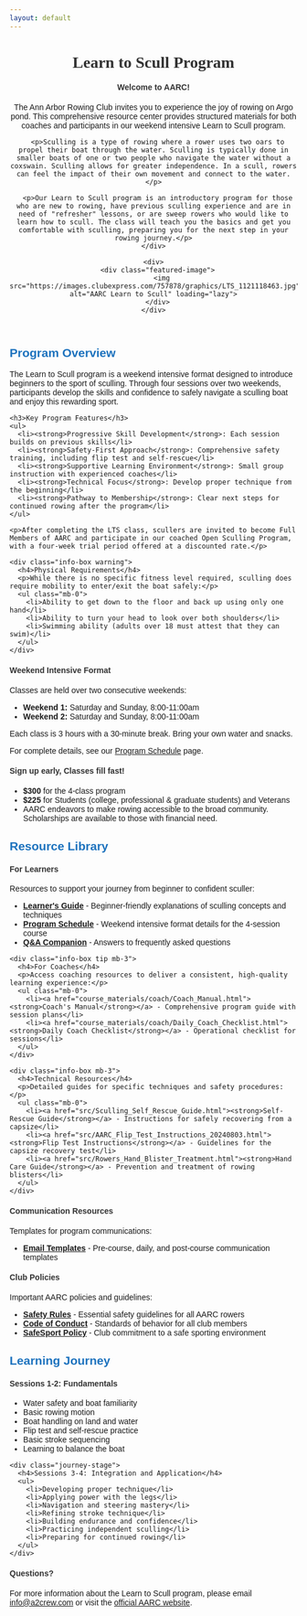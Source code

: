 ```yaml
---
layout: default
---
```


<header class="page-intro">
  <h1>Learn to Scull Program</h1>
  
  <div class="two-col-grid align-center">
    <div>
      <div class="info-box note">
        <h4>Welcome to AARC!</h4>
        <p>The Ann Arbor Rowing Club invites you to experience the joy of rowing on Argo pond. This comprehensive resource center provides structured materials for both coaches and participants in our weekend intensive Learn to Scull program.</p>
      </div>
      
      <p>Sculling is a type of rowing where a rower uses two oars to propel their boat through the water. Sculling is typically done in smaller boats of one or two people who navigate the water without a coxswain. Sculling allows for greater independence. In a scull, rowers can feel the impact of their own movement and connect to the water.</p>
      
      <p>Our Learn to Scull program is an introductory program for those who are new to rowing, have previous sculling experience and are in need of "refresher" lessons, or are sweep rowers who would like to learn how to scull. The class will teach you the basics and get you comfortable with sculling, preparing you for the next step in your rowing journey.</p>
    </div>
    
    <div>
      <div class="featured-image">
        <img src="https://images.clubexpress.com/757878/graphics/LTS_1121118463.jpg" alt="AARC Learn to Scull" loading="lazy">
      </div>
    </div>
  </div>
</header>

<section class="program-overview">
  <h2>Program Overview</h2>

<div class="two-col-grid">
  <div>
    <p>The Learn to Scull program is a weekend intensive format designed to introduce beginners to the sport of sculling. Through four sessions over two weekends, participants develop the skills and confidence to safely navigate a sculling boat and enjoy this rewarding sport.</p>
    
    <h3>Key Program Features</h3>
    <ul>
      <li><strong>Progressive Skill Development</strong>: Each session builds on previous skills</li>
      <li><strong>Safety-First Approach</strong>: Comprehensive safety training, including flip test and self-rescue</li>
      <li><strong>Supportive Learning Environment</strong>: Small group instruction with experienced coaches</li>
      <li><strong>Technical Focus</strong>: Develop proper technique from the beginning</li>
      <li><strong>Pathway to Membership</strong>: Clear next steps for continued rowing after the program</li>
    </ul>
    
    <p>After completing the LTS class, scullers are invited to become Full Members of AARC and participate in our coached Open Sculling Program, with a four-week trial period offered at a discounted rate.</p>
    
    <div class="info-box warning">
      <h4>Physical Requirements</h4>
      <p>While there is no specific fitness level required, sculling does require mobility to enter/exit the boat safely:</p>
      <ul class="mb-0">
        <li>Ability to get down to the floor and back up using only one hand</li>
        <li>Ability to turn your head to look over both shoulders</li>
        <li>Swimming ability (adults over 18 must attest that they can swim)</li>
      </ul>
    </div>
  </div>
  
  <div class="info-box tip">
    <h4>Weekend Intensive Format</h4>
    <p>Classes are held over two consecutive weekends:</p>
    <ul class="mb-0">
      <li><strong>Weekend 1:</strong> Saturday and Sunday, 8:00-11:00am</li>
      <li><strong>Weekend 2:</strong> Saturday and Sunday, 8:00-11:00am</li>
    </ul>
    <p>Each class is 3 hours with a 30-minute break. Bring your own water and snacks.</p>
    <p>For complete details, see our <a href="course_materials/learner/Program_Schedule.html">Program Schedule</a> page.</p>
  </div>
</div>

<div class="info-box aarc">
  <h4>Sign up early, Classes fill fast!</h4>
  <ul class="mb-0">
    <li><strong>$300</strong> for the 4-class program</li>
    <li><strong>$225</strong> for Students (college, professional & graduate students) and Veterans</li>
    <li>AARC endeavors to make rowing accessible to the broad community. Scholarships are available to those with financial need.</li>
  </ul>
</div>

<section class="resource-library">
  <h2>Resource Library</h2>

  <div class="three-col-grid">
    <div class="info-box note mb-3">
      <h4>For Learners</h4>
      <p>Resources to support your journey from beginner to confident sculler:</p>
      <ul class="mb-0">
        <li><a href="course_materials/learner/Learner_Guide.html"><strong>Learner's Guide</strong></a> - Beginner-friendly explanations of sculling concepts and techniques</li>
        <li><a href="course_materials/learner/Program_Schedule.html"><strong>Program Schedule</strong></a> - Weekend intensive format details for the 4-session course</li>
        <li><a href="course_materials/learner/QA_Companion.html"><strong>Q&A Companion</strong></a> - Answers to frequently asked questions</li>
      </ul>
    </div>
    
    <div class="info-box tip mb-3">
      <h4>For Coaches</h4>
      <p>Access coaching resources to deliver a consistent, high-quality learning experience:</p>
      <ul class="mb-0">
        <li><a href="course_materials/coach/Coach_Manual.html"><strong>Coach's Manual</strong></a> - Comprehensive program guide with session plans</li>
        <li><a href="course_materials/coach/Daily_Coach_Checklist.html"><strong>Daily Coach Checklist</strong></a> - Operational checklist for sessions</li>
      </ul>
    </div>
    
    <div class="info-box mb-3">
      <h4>Technical Resources</h4>
      <p>Detailed guides for specific techniques and safety procedures:</p>
      <ul class="mb-0">
        <li><a href="src/Sculling_Self_Rescue_Guide.html"><strong>Self-Rescue Guide</strong></a> - Instructions for safely recovering from a capsize</li>
        <li><a href="src/AARC_Flip_Test_Instructions_20240803.html"><strong>Flip Test Instructions</strong></a> - Guidelines for the capsize recovery test</li>
        <li><a href="src/Rowers_Hand_Blister_Treatment.html"><strong>Hand Care Guide</strong></a> - Prevention and treatment of rowing blisters</li>
      </ul>
    </div>
  </div>

<div class="two-col-grid">
  <div class="info-box mb-3">
    <h4>Communication Resources</h4>
    <p>Templates for program communications:</p>
    <ul class="mb-0">
      <li><a href="course_materials/communication/Email_Templates.html"><strong>Email Templates</strong></a> - Pre-course, daily, and post-course communication templates</li>
    </ul>
  </div>

  <div class="info-box warning mb-3">
    <h4>Club Policies</h4>
    <p>Important AARC policies and guidelines:</p>
    <ul class="mb-0">
      <li><a href="src/AARC_Safety_Rules.pdf" target="_blank"><strong>Safety Rules</strong></a> - Essential safety guidelines for all AARC rowers</li>
      <li><a href="src/AARC_Code_of_Conduct_2025-02-26.pdf" target="_blank"><strong>Code of Conduct</strong></a> - Standards of behavior for all club members</li>
      <li><a href="src/AARCSafeSport_2015-01-18.pdf" target="_blank"><strong>SafeSport Policy</strong></a> - Club commitment to a safe sporting environment</li>
    </ul>
  </div>
</div>

<section class="learning-journey">
  <h2>Learning Journey</h2>
  
  <div class="two-col-grid">
    <div class="journey-stage">
      <h4>Sessions 1-2: Fundamentals</h4>
      <ul>
        <li>Water safety and boat familiarity</li>
        <li>Basic rowing motion</li>
        <li>Boat handling on land and water</li>
        <li>Flip test and self-rescue practice</li>
        <li>Basic stroke sequencing</li>
        <li>Learning to balance the boat</li>
      </ul>
    </div>
    
    <div class="journey-stage">
      <h4>Sessions 3-4: Integration and Application</h4>
      <ul>
        <li>Developing proper technique</li>
        <li>Applying power with the legs</li>
        <li>Navigation and steering mastery</li>
        <li>Refining stroke technique</li>
        <li>Building endurance and confidence</li>
        <li>Practicing independent sculling</li>
        <li>Preparing for continued rowing</li>
      </ul>
    </div>
  </div>
</section>

<div class="info-box aarc">
  <h4>Questions?</h4>
  <p>For more information about the Learn to Scull program, please email <a href="mailto:info@a2crew.com">info@a2crew.com</a> or visit the <a href="https://aarc.clubexpress.com/content.aspx?page_id=22&club_id=757878&module_id=201828" target="_blank">official AARC website</a>.</p>
</div>

<style>
  h1 {
    color: #333;
    font-family: "Times New Roman", Times, serif;
    font-weight: bold;
  }
  h2 {
    color: #1E73BE;
    font-family: Verdana, Geneva, sans-serif;
  }
  h3, h4 {
    color: #333;
    font-family: Verdana, Geneva, sans-serif;
  }
  p, li {
    font-family: Verdana, Geneva, sans-serif;
  }
  .page-header {
    background-color: #1E73BE;
    background-image: linear-gradient(120deg, #1E73BE, #004c99);
  }
</style>